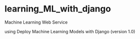# learning_ML_with_django
Machine Learning Web Service

using Deploy Machine Learning Models with Django (version 1.0)
